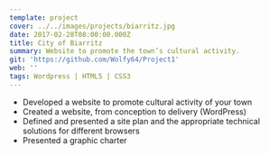 ```yaml
---
template: project
cover: ../../images/projects/biarritz.jpg
date: 2017-02-28T08:00:00.000Z
title: City of Biarritz
summary: Website to promote the town’s cultural activity.
git: 'https://github.com/Wolfy64/Project1'
web: ''
tags: Wordpress | HTML5 | CSS3
---
```


- Developed a website to promote cultural activity of your town
- Created a website, from conception to delivery (WordPress)
- Defined and presented a site plan and the appropriate technical solutions for different browsers
- Presented a graphic charter
